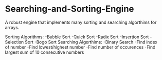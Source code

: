 # Searching-and-Sorting-Engine
A robust engine that implements many sorting and searching algorthims for arrays.

Sorting Algorithms:
  -Bubble Sort
  -Quick Sort
  -Radix Sort
  -Insertion Sort
  -Selection Sort
  -Bogo Sort
Searching Algorthims:
  -Binary Search
  -Find index of number
  -Find lowest/highest number
  -Find number of occurences
  -Find largest sum of 10 consecutive numbers
